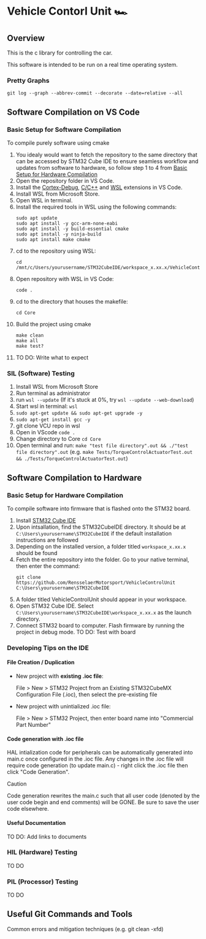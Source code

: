 # Vehicle Contorl Unit 🏎️
## Overview
This is the c library for controlling the car.

This software is intended to be run on a real time operating system.

### Pretty Graphs
```git log --graph --abbrev-commit --decorate --date=relative --all```

## Software Compilation on VS Code

### Basic Setup for Software Compilation
To compile purely software using cmake

1. You idealy would want to fetch the repository to the same directory that can be accessed by STM32 Cube IDE to ensure seamless workflow and updates from software to hardware, so follow step 1 to 4 from [Basic Setup for Hardware Compilation](#basic-setup-for-hardware-compilation)
2. Open the repository folder in VS Code. 
3. Install the [Cortex-Debug](https://marketplace.visualstudio.com/items?itemName=marus25.cortex-debug), [C/C++](https://marketplace.visualstudio.com/items?itemName=ms-vscode.cpptools) and [WSL](https://marketplace.visualstudio.com/items?itemName=ms-vscode-remote.remote-wsl) extensions in VS Code. 
4. Install WSL from Microsoft Store.
5. Open WSL in terminal.
6. Install the required tools in WSL using the following commands:
    ```
    sudo apt update
    sudo apt install -y gcc-arm-none-eabi
    sudo apt install -y build-essential cmake
    sudo apt install -y ninja-build
    sudo apt install make cmake
    ```
7. cd to the repository using WSL:
    ```
    cd /mnt/c/Users/yourusername/STM32CubeIDE/workspace_x.xx.x/VehicleControlUnit
    ```
8. Open repository with WSL in VS Code:
    ```
    code .
    ```
9. cd to the directory that houses the makefile:
    ```
    cd Core
    ```
10. Build the project using cmake
    ```
    make clean 
    make all
    make test?
    ```
11. TO DO: Write what to expect

### SIL (Software) Testing

 1. Install WSL from Microsoft Store
 2. Run terminal as administrator
 3. run `wsl --update` (If it's stuck at 0%, try `wsl --update --web-download`)
 4. Start wsl in terminal: `wsl`
 5. `sudo apt-get update && sudo apt-get upgrade -y`
 6. `sudo apt-get install gcc -y`
 7. git clone VCU repo in wsl
 8. Open in VScode `code .`
 9. Change directory to Core `cd Core`
 10. Open terminal and run: `make "test file directory".out && ./"test file directory".out` (e.g. `make Tests/TorqueControlActuatorTest.out && ./Tests/TorqueControlActuatorTest.out`)


## Software Compilation to Hardware 

### Basic Setup for Hardware Compilation

To compile software into firmware that is flashed onto the STM32 board. 

1. Install [STM32 Cube IDE](https://www.st.com/en/development-tools/stm32cubeide.html#:~:text=Read%20more-,Get%20Software,-Part%20Number) 
2. Upon intsallation, find the STM32CubeIDE directory. It should be at `C:\Users\yourusername\STM32CubeIDE` if the default installation instructions are followed
3. Depending on the installed version, a folder titled `workspace_x.xx.x` should be found
4. Fetch the entire repository into the folder. Go to your native terminal, then enter the command:
    ```
    git clone https://github.com/RensselaerMotorsport/VehicleControlUnit C:\Users\yourusername\STM32CubeIDE
    ```
5. A folder titled VehicleControlUnit should appear in your workspace. 
6. Open STM32 Cube IDE. Select `C:\Users\yourusername\STM32CubeIDE\workspace_x.xx.x` as the launch directory.
7. Connect STM32 board to computer. Flash firmware by running the project in debug mode. TO DO: Test with board

### Developing Tips on the IDE
#### File Creation / Duplication
- New project with **existing .ioc file**:

    File > New > STM32 Project from an Existing STM32CubeMX Configuration File (.ioc), then select the pre-existing file

- New project with unintialized .ioc file: 

    File > New > STM32 Project, then enter board name into "Commercial Part Number"



#### Code generation with .ioc file 

HAL intialization code for peripherals can be automatically generated into main.c once configured in the .ioc file. Any changes in the .ioc file will require code generation (to update main.c) - right click the .ioc file then click "Code Generation". 

> [!CAUTION]
> Code generation rewrites the main.c such that all user code (denoted by the user code begin and end comments) will be GONE. Be sure to save the user code elsewhere. 

#### Useful Documentation
TO DO: Add links to documents

### HIL (Hardware) Testing
TO DO

### PIL (Processor) Testing 
TO DO


## Useful Git Commands and Tools

Common errors and mitigation techniques (e.g. git clean -xfd)